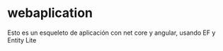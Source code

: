 # webaplication
Esto es un esqueleto de aplicación con net core y angular, usando EF y Entity Lite 
